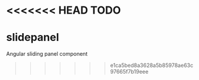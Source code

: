 <<<<<<< HEAD
TODO
=======
# slidepanel
Angular sliding panel component
>>>>>>> e1ca5bed8a3628a5b85978ae63c97665f7b19eee
